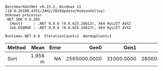 ```

BenchmarkDotNet v0.15.2, Windows 11 (10.0.26100.4351/24H2/2024Update/HudsonValley)
Unknown processor
.NET SDK 9.0.205
  [Host]     : .NET 9.0.6 (9.0.625.26613), X64 RyuJIT AVX2
  Job-EGQROE : .NET 9.0.6 (9.0.625.26613), X64 RyuJIT AVX2

Runtime=.NET 9.0  IterationCount=1  WarmupCount=1  

```
| Method | Mean    | Error | Gen0         | Gen1       | Gen2       | Allocated |
|------- |--------:|------:|-------------:|-----------:|-----------:|----------:|
| Sort   | 1.956 m |    NA | 2565000.0000 | 31000.0000 | 28000.0000 |  14.76 GB |
